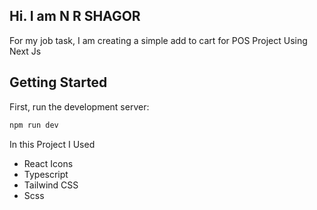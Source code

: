 ## Hi. I am N R SHAGOR

For my job task, I am creating a simple add to cart for POS Project Using Next Js

## Getting Started

First, run the development server:

```bash
npm run dev

```

In this Project I Used

- React Icons
- Typescript
- Tailwind CSS
- Scss
